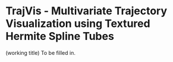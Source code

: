 # TrajVis - Multivariate Trajectory Visualization using Textured Hermite Spline Tubes

(working title)
To be filled in.
